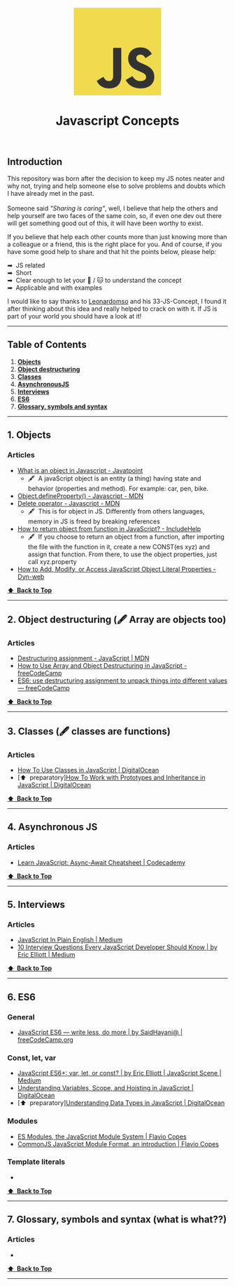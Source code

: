 <h1 align="center">
<br>
  <img src="/img/JavaScript-logo.png" alt="JS Concepts" width=200"></a>
  <br>
    <br>
  Javascript Concepts
  <br><br>
</h1>


## Introduction

This repository was born after the decision to keep my JS notes neater and why not, trying and help someone else to solve problems and doubts which I have already met in the past.<br><br>Someone said <i>"Sharing is caring"</i>, well, I believe that help the others and help yourself are two faces of the same coin, so, if even one dev out there will get something good out of this, it will have been worthy to exist.

If you believe that help each other counts more than just knowing more than a colleague or a friend, this is the right place for you. 
And of course, if you have some good help to share and that hit the points below, please help:

➡&nbsp; JS related<br>
➡&nbsp; Short<br>
➡&nbsp; Clear enough to let your 🐶 / 🐱 to understand the concept<br>
➡&nbsp; Applicable and with examples<br>


I would like to say thanks to <a href="https://github.com/leonardomso/33">Leonardomso</a> and his 33-JS-Concept, I found it after thinking about this idea and really helped to crack on with it. If JS is part of your world you should have a look at it!<br>

---

## Table of Contents

1. **[Objects](#1-objects)**
2. **[Object destructuring](#2-object-destructuring--array-are-objects-too)**
3. **[Classes](#3-classes--classes-are-functions)**
4. **[AsynchronousJS](#4-Asynchronous-JS)**
5. **[Interviews](#5-interviews)**
6. **[ES6](#6-ES6)**
7. **[Glossary, symbols and syntax](#7-glossary-symbols-and-syntax-what-is-what)**

---

## 1. Objects

### Articles



 * [What is an object in Javascript - Javatpoint](https://www.javatpoint.com/javascript-objects)
      * 🖋&nbsp;  A javaScript object is an entity (a thing) having state and behavior (properties and method). For example: car, pen, bike.
 * [Object.defineProperty() - Javascript - MDN](https://developer.mozilla.org/en-US/docs/Web/JavaScript/Reference/Global_Objects/Object/defineProperty)
 * [Delete operator - Javascript - MDN](https://developer.mozilla.org/en-US/docs/Web/JavaScript/Reference/Operators/delete)
      * 🖋&nbsp;  This is for object in JS. Differently from others languages, memory in JS is freed by breaking references
 * [How to return object from function in JavaScript? - IncludeHelp](https://www.includehelp.com/code-snippets/return-object-from-function-in-javascript.aspx)
      * 🖋&nbsp;  If you choose to return an object from a function, after importing the file with the function in it, create a new CONST(es xyz) and assign that function. From there, to use the object properties, just call xyz.property
 * [How to Add, Modify, or Access JavaScript Object Literal Properties - Dyn-web](https://www.dyn-web.com/tutorials/object-literal/properties.php)


**[⬆&nbsp; Back to Top](#table-of-contents)**

---

## 2. Object destructuring (🖋 Array are objects too)

### Articles

 * [Destructuring assignment - JavaScript | MDN](https://developer.mozilla.org/en-US/docs/Web/JavaScript/Reference/Operators/Destructuring_assignment)
 * [How to Use Array and Object Destructuring in JavaScript - freeCodeCamp](https://www.freecodecamp.org/news/array-and-object-destructuring-in-javascript/)
 * [ES6: use destructuring assignment to unpack things into different values — freeCodeCamp](https://forum.freecodecamp.org/t/es6-use-destructuring-assignment-to-assign-variables-from-objects-help/223672)


**[⬆&nbsp; Back to Top](#table-of-contents)**

---

## 3. Classes (🖋 classes are functions)

### Articles

 * [How To Use Classes in JavaScript | DigitalOcean](https://www.digitalocean.com/community/tutorials/understanding-classes-in-javascript)
 * [⬆&nbsp; preparatory][How To Work with Prototypes and Inheritance in JavaScript | DigitalOcean](https://www.digitalocean.com/community/tutorials/understanding-prototypes-and-inheritance-in-javascript)
 

**[⬆&nbsp; Back to Top](#table-of-contents)**

---

## 4. Asynchronous JS

### Articles

 * [Learn JavaScript: Async-Await Cheatsheet | Codecademy](https://www.codecademy.com/learn/introduction-to-javascript/modules/asynch-js/cheatsheet)
 

**[⬆&nbsp; Back to Top](#table-of-contents)**

---

## 5. Interviews

### Articles

 * [JavaScript In Plain English | Medium](https://medium.com/javascript-in-plain-english/a-javascript-cheatsheet-you-need-in-2020-d81b3dd89e09)
 * [10 Interview Questions Every JavaScript Developer Should Know | by Eric Elliott | Medium](https://medium.com/javascript-scene/10-interview-questions-every-javascript-developer-should-know-6fa6bdf5ad95)
 

**[⬆&nbsp; Back to Top](#table-of-contents)**

---
## 6. ES6
### General

* [JavaScript ES6 — write less, do more | by SaidHayani@ | freeCodeCamp.org](https://medium.com/free-code-camp/write-less-do-more-with-javascript-es6-5fd4a8e50ee2)

### Const, let, var

 * [JavaScript ES6+: var, let, or const? | by Eric Elliott | JavaScript Scene | Medium](https://medium.com/javascript-scene/javascript-es6-var-let-or-const-ba58b8dcde75)
 * [Understanding Variables, Scope, and Hoisting in JavaScript | DigitalOcean](https://www.digitalocean.com/community/tutorials/understanding-variables-scope-hoisting-in-javascript#difference-between-var,-let,-and-const)
 * [⬆&nbsp; preparatory][Understanding Data Types in JavaScript | DigitalOcean](https://www.digitalocean.com/community/tutorials/understanding-data-types-in-javascript)

### Modules

 * [ES Modules, the JavaScript Module System | Flavio Copes](https://flaviocopes.com/es-modules/)
 * [CommonJS JavaScript Module Format, an introduction | Flavio Copes](https://flaviocopes.com/commonjs/)
 
 ### Template literals

 * 
 

**[⬆&nbsp; Back to Top](#table-of-contents)**

---

## 7. Glossary, symbols and syntax (what is what??)

### Articles

 *  
 

**[⬆&nbsp; Back to Top](#table-of-contents)**

---


